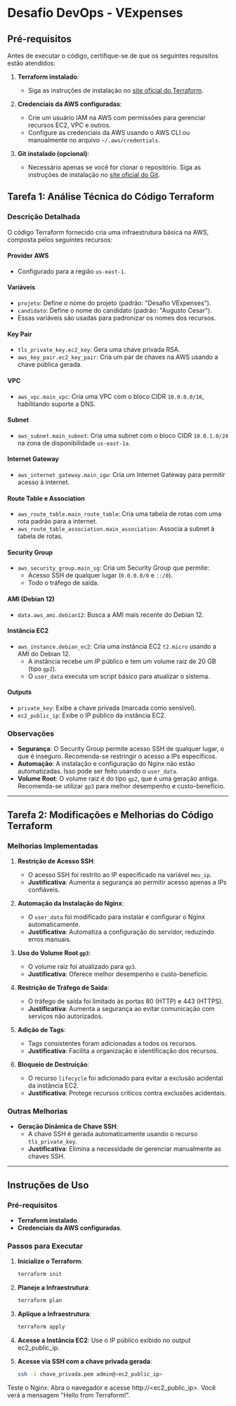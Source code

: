 # Desafio DevOps - VExpenses
## Pré-requisitos

Antes de executar o código, certifique-se de que os seguintes requisitos estão atendidos:

1. **Terraform instalado**:
   - Siga as instruções de instalação no [site oficial do Terraform](https://developer.hashicorp.com/terraform/tutorials/aws-get-started/install-cli).

2. **Credenciais da AWS configuradas**:
   - Crie um usuário IAM na AWS com permissões para gerenciar recursos EC2, VPC e outros.
   - Configure as credenciais da AWS usando o AWS CLI ou manualmente no arquivo `~/.aws/credentials`.

3. **Git instalado (opcional)**:
   - Necessário apenas se você for clonar o repositório. Siga as instruções de instalação no [site oficial do Git](https://git-scm.com/).

## Tarefa 1: Análise Técnica do Código Terraform

### Descrição Detalhada

O código Terraform fornecido cria uma infraestrutura básica na AWS, composta pelos seguintes recursos:

#### Provider AWS
- Configurado para a região `us-east-1`.

#### Variáveis
- `projeto`: Define o nome do projeto (padrão: "Desafio VExpenses").
- `candidato`: Define o nome do candidato (padrão: "Augusto Cesar").
- Essas variáveis são usadas para padronizar os nomes dos recursos.

#### Key Pair
- `tls_private_key.ec2_key`: Gera uma chave privada RSA.
- `aws_key_pair.ec2_key_pair`: Cria um par de chaves na AWS usando a chave pública gerada.

#### VPC
- `aws_vpc.main_vpc`: Cria uma VPC com o bloco CIDR `10.0.0.0/16`, habilitando suporte a DNS.

#### Subnet
- `aws_subnet.main_subnet`: Cria uma subnet com o bloco CIDR `10.0.1.0/24` na zona de disponibilidade `us-east-1a`.

#### Internet Gateway
- `aws_internet_gateway.main_igw`: Cria um Internet Gateway para permitir acesso à internet.

#### Route Table e Association
- `aws_route_table.main_route_table`: Cria uma tabela de rotas com uma rota padrão para a internet.
- `aws_route_table_association.main_association`: Associa a subnet à tabela de rotas.

#### Security Group
- `aws_security_group.main_sg`: Cria um Security Group que permite:
  - Acesso SSH de qualquer lugar (`0.0.0.0/0` e `::/0`).
  - Todo o tráfego de saída.

#### AMI (Debian 12)
- `data.aws_ami.debian12`: Busca a AMI mais recente do Debian 12.

#### Instância EC2
- `aws_instance.debian_ec2`: Cria uma instância EC2 `t2.micro` usando a AMI do Debian 12.
  - A instância recebe um IP público e tem um volume raiz de 20 GB (tipo `gp2`).
  - O `user_data` executa um script básico para atualizar o sistema.

#### Outputs
- `private_key`: Exibe a chave privada (marcada como sensível).
- `ec2_public_ip`: Exibe o IP público da instância EC2.

### Observações
- **Segurança**: O Security Group permite acesso SSH de qualquer lugar, o que é inseguro. Recomenda-se restringir o acesso a IPs específicos.
- **Automação**: A instalação e configuração do Nginx não estão automatizadas. Isso pode ser feito usando o `user_data`.
- **Volume Root**: O volume raiz é do tipo `gp2`, que é uma geração antiga. Recomenda-se utilizar `gp3` para melhor desempenho e custo-benefício.

---

## Tarefa 2: Modificações e Melhorias do Código Terraform

### Melhorias Implementadas

1. **Restrição de Acesso SSH**:
   - O acesso SSH foi restrito ao IP especificado na variável `meu_ip`.
   - **Justificativa**: Aumenta a segurança ao permitir acesso apenas a IPs confiáveis.

2. **Automação da Instalação do Nginx**:
   - O `user_data` foi modificado para instalar e configurar o Nginx automaticamente.
   - **Justificativa**: Automatiza a configuração do servidor, reduzindo erros manuais.

3. **Uso do Volume Root `gp3`**:
   - O volume raiz foi atualizado para `gp3`.
   - **Justificativa**: Oferece melhor desempenho e custo-benefício.

4. **Restrição de Tráfego de Saída**:
   - O tráfego de saída foi limitado às portas 80 (HTTP) e 443 (HTTPS).
   - **Justificativa**: Aumenta a segurança ao evitar comunicação com serviços não autorizados.

5. **Adição de Tags**:
   - Tags consistentes foram adicionadas a todos os recursos.
   - **Justificativa**: Facilita a organização e identificação dos recursos.

6. **Bloqueio de Destruição**:
   - O recurso `lifecycle` foi adicionado para evitar a exclusão acidental da instância EC2.
   - **Justificativa**: Protege recursos críticos contra exclusões acidentais.

### Outras Melhorias
- **Geração Dinâmica de Chave SSH**:
  - A chave SSH é gerada automaticamente usando o recurso `tls_private_key`.
  - **Justificativa**: Elimina a necessidade de gerenciar manualmente as chaves SSH.

---

## Instruções de Uso

### Pré-requisitos
- **Terraform instalado**.
- **Credenciais da AWS configuradas**.

### Passos para Executar

1. **Inicialize o Terraform**:
   ```bash
   terraform init

2. **Planeje a Infraestrutura**:
   ```bash
   terraform plan
   
3. **Aplique a Infraestrutura**:
    ```bash
   terraform apply
    
4. **Acesse a Instância EC2**: Use o IP público exibido no output ec2_public_ip.
   
5. **Acesse via SSH com a chave privada gerada**:
    ```bash
   ssh -i chave_privada.pem admin@<ec2_public_ip>

Teste o Nginx: Abra o navegador e acesse http://<ec2_public_ip>. Você verá a mensagem "Hello from Terraform!".
